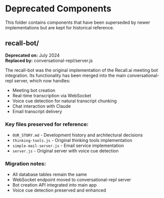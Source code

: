 # Deprecated Components

This folder contains components that have been superseded by newer implementations but are kept for historical reference.

## recall-bot/

**Deprecated on:** July 2024  
**Replaced by:** conversational-repl/server.js

The recall-bot was the original implementation of the Recall.ai meeting bot integration. Its functionality has been merged into the main conversational-repl server, which now handles:

- Meeting bot creation
- Real-time transcription via WebSocket
- Voice cue detection for natural transcript chunking
- Chat interaction with Claude
- Email transcript delivery

### Key files preserved for reference:
- `OUR_STORY.md` - Development history and architectural decisions
- `thinking-tools.js` - Original thinking tools implementation
- `simple-mail-server.js` - Email service implementation
- `server.js` - Original server with voice cue detection

### Migration notes:
- All database tables remain the same
- WebSocket endpoint moved to conversational-repl server
- Bot creation API integrated into main app
- Voice cue detection preserved and enhanced
